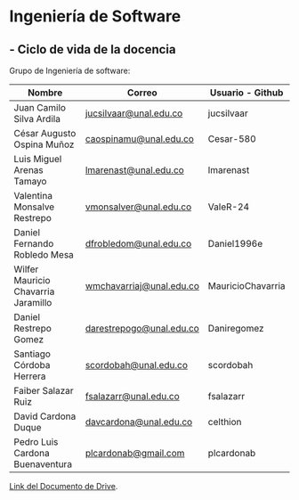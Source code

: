 # Ingeniería de Software
## - Ciclo de vida de la docencia 

Grupo de Ingeniería de software:

| Nombre | Correo | Usuario - Github |
| ------------- | ------------- | ------------- |
| Juan Camilo Silva Ardila |	jucsilvaar@unal.edu.co |	jucsilvaar |	
| César Augusto Ospina Muñoz |	caospinamu@unal.edu.co |	Cesar-580 |	
| Luis Miguel Arenas Tamayo |	lmarenast@unal.edu.co |	lmarenast |	
| Valentina Monsalve Restrepo |	vmonsalver@unal.edu.co |	ValeR-24 |
| Daniel Fernando Robledo Mesa |	dfrobledom@unal.edu.co |	Daniel1996e |
| Wilfer Mauricio Chavarria Jaramillo |	wmchavarriaj@unal.edu.co |	MauricioChavarria |
| Daniel Restrepo Gomez	| darestrepogo@unal.edu.co |	Daniregomez |
| Santiago Córdoba Herrera |	scordobah@unal.edu.co |	scordobah |
| Faiber Salazar Ruiz |	fsalazarr@unal.edu.co |	fsalazarr |
| David Cardona Duque  |	davcardona@unal.edu.co |	celthion |
| Pedro Luis Cardona Buenaventura |	plcardonab@gmail.com |	plcardonab |

[Link del Documento de Drive](https://drive.google.com/drive/folders/10bIY3ZYJ53Uc8Euf4sEybRIGsWKD6SQ6?usp=sharing).
